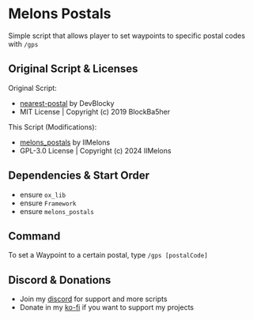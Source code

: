 # Melons Postals
Simple script that allows player to set waypoints to specific postal codes with `/gps`

## Original Script & Licenses

Original Script:
- [nearest-postal](https://github.com/DevBlocky/nearest-postal) by DevBlocky
- MIT License | Copyright (c) 2019 BlockBa5her

This Script (Modifications):
- [melons_postals](https://github.com/IlMelons/melons_postals) by IlMelons
- GPL-3.0 License | Copyright (c) 2024 IlMelons

## Dependencies & Start Order
- ensure `ox_lib`
- ensure `Framework`
- ensure `melons_postals`

## Command
To set a Waypoint to a certain postal, type `/gps [postalCode]`

## Discord & Donations
- Join my [discord](https://discord.gg/RxpNTx2YKZ) for support and more scripts
- Donate in my [ko-fi](https://ko-fi.com/ilmelons) if you want to support my projects
